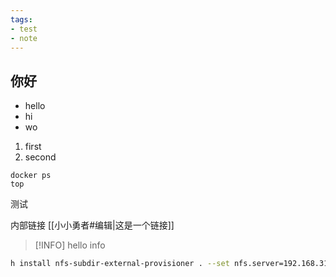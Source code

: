 ```yaml
---
tags:
- test
- note
---
```

## 你好
- hello
- hi
- wo

1. first
2. second

```shell
docker ps
top
```

测试

内部链接 [[小小勇者#编辑|这是一个链接]]

> [!INFO]
> hello info

```bash
h install nfs-subdir-external-provisioner . --set nfs.server=192.168.31.5 --set nfs.path=/volume1/data/kubernetes_data
```